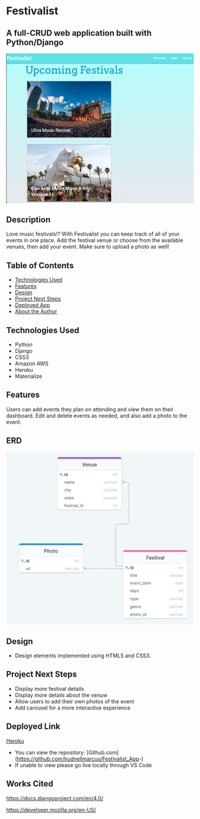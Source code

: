 # Festivalist

## A full-CRUD web application built with Python/Django

<img src="staticfiles/Festivalist_dash.png" alt="Festivalist Login"/>

## Description

Love music festivals!? With Festivalist you can keep track of all of your events in one place. Add the festival venue or choose from the available venues, then add your event. Make sure to upload a photo as well!

## Table of Contents

* [Technologies Used](#technologiesused)
* [Features](#features)
* [Design](#design)
* [Project Next Steps](#nextsteps)
* [Deployed App](#deployment)
* [About the Author](#author)

## <a name="technologiesused"></a>Technologies Used

* Python
* Django
* CSS3
* Amazon AWS
* Heroku
* Materialize

## Features

Users can add events they plan on attending and view them on their dashboard. Edit and delete events as needed, and also add a photo to the event.

## ERD

<img src="staticfiles/ERD Festivalist.png" alt="Diagram"/>

## <a name="design"></a>Design

* Design elements implemented using HTML5 and CSS3.

## <a name="nextsteps"></a>Project Next Steps

* Display more festival details
* Display more details about the venuw
* Allow users to add their own photos of the event
* Add carousel for a more interactive experience

## <a name="deployment"></a>Deployed Link

[Heroku](http://festivalistapp.herokuapp.com/)

* You can view the repository:
[Github.com] (<https://github.com/hudnellmarcus/Festivalist_App>-)
* If unable to view please go live locally through VS Code

## Works Cited

<https://docs.djangoproject.com/en/4.0/>

<https://developer.mozilla.org/en-US/>
